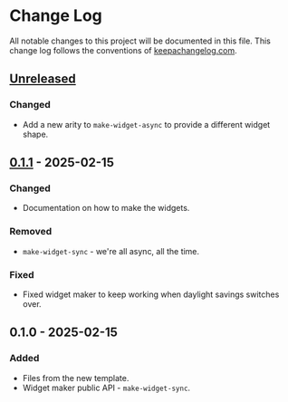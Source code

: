 # Change Log
All notable changes to this project will be documented in this file. This change log follows the conventions of [keepachangelog.com](http://keepachangelog.com/).

## [Unreleased]
### Changed
- Add a new arity to `make-widget-async` to provide a different widget shape.

## [0.1.1] - 2025-02-15
### Changed
- Documentation on how to make the widgets.

### Removed
- `make-widget-sync` - we're all async, all the time.

### Fixed
- Fixed widget maker to keep working when daylight savings switches over.

## 0.1.0 - 2025-02-15
### Added
- Files from the new template.
- Widget maker public API - `make-widget-sync`.

[Unreleased]: https://sourcehost.site/your-name/symbols/compare/0.1.1...HEAD
[0.1.1]: https://sourcehost.site/your-name/symbols/compare/0.1.0...0.1.1
